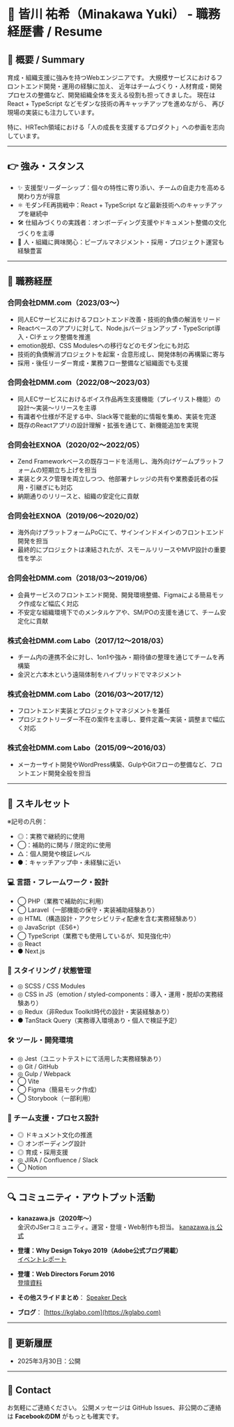 # 📄 皆川 祐希（Minakawa Yuki） - 職務経歴書 / Resume

## 👤 概要 / Summary

育成・組織支援に強みを持つWebエンジニアです。
大規模サービスにおけるフロントエンド開発・運用の経験に加え、
近年はチームづくり・人材育成・開発プロセスの整備など、開発組織全体を支える役割も担ってきました。
現在は React + TypeScript などモダンな技術の再キャッチアップを進めながら、
再び現場の実装にも注力しています。

特に、HRTech領域における「人の成長を支援するプロダクト」への参画を志向しています。

---

## 👉 強み・スタンス

- ✨ 支援型リーダーシップ：個々の特性に寄り添い、チームの自走力を高める関わり方が得意
- ⚛️ モダンFE再挑戦中：React + TypeScript など最新技術へのキャッチアップを継続中
- 🛠️ 仕組みづくりの実践者：オンボーディング支援やドキュメント整備の文化づくりを主導
- 🤝 人・組織に興味関心：ピープルマネジメント・採用・プロジェクト運営も経験豊富

---

## 💼 職務経歴

### 合同会社DMM.com（2023/03〜）
- 同人ECサービスにおけるフロントエンド改善・技術的負債の解消をリード
- Reactベースのアプリに対して、Node.jsバージョンアップ・TypeScript導入・CIチェック整備を推進
- emotion脱却、CSS Modulesへの移行などのモダン化にも対応
- 技術的負債解消プロジェクトを起案・合意形成し、開発体制の再構築に寄与
- 採用・後任リーダー育成・業務フロー整備など組織面でも支援

### 合同会社DMM.com（2022/08〜2023/03）
- 同人ECサービスにおけるボイス作品再生支援機能（プレイリスト機能）の設計〜実装〜リリースを主導
- 有識者や仕様が不足する中、Slack等で能動的に情報を集め、実装を完遂
- 既存のReactアプリの設計理解・拡張を通じて、新機能追加を実現

### 合同会社EXNOA（2020/02〜2022/05）
- Zend Frameworkベースの既存コードを活用し、海外向けゲームプラットフォームの短期立ち上げを担当
- 実装とタスク管理を両立しつつ、他部署ナレッジの共有や業務委託者の採用・引継ぎにも対応
- 納期通りのリリースと、組織の安定化に貢献

### 合同会社EXNOA（2019/06〜2020/02）
- 海外向けプラットフォームPoCにて、サインインドメインのフロントエンド開発を担当
- 最終的にプロジェクトは凍結されたが、スモールリリースやMVP設計の重要性を学ぶ

### 合同会社DMM.com（2018/03〜2019/06）
- 会員サービスのフロントエンド開発、開発環境整備、Figmaによる簡易モック作成など幅広く対応
- 不安定な組織環境下でのメンタルケアや、SM/POの支援を通じて、チーム安定化に貢献

### 株式会社DMM.com Labo（2017/12〜2018/03）
- チーム内の連携不全に対し、1on1や強み・期待値の整理を通じてチームを再構築
- 金沢と六本木という遠隔体制をハイブリッドでマネジメント

### 株式会社DMM.com Labo（2016/03〜2017/12）
- フロントエンド実装とプロジェクトマネジメントを兼任
- プロジェクトリーダー不在の案件を主導し、要件定義〜実装・調整まで幅広く対応

### 株式会社DMM.com Labo（2015/09〜2016/03）
- メーカーサイト開発やWordPress構築、GulpやGitフローの整備など、フロントエンド開発全般を担当

---

## 💪 スキルセット

※記号の凡例：
- ◎：実務で継続的に使用
- ◯：補助的に関与 / 限定的に使用
- △：個人開発や検証レベル
- ●：キャッチアップ中・未経験に近い

### 💻 言語・フレームワーク・設計
- ◯ PHP（業務で補助的に利用）
- ◯ Laravel（一部機能の保守・実装補助経験あり）
- ◎ HTML（構造設計・アクセシビリティ配慮を含む実務経験あり）
- ◎ JavaScript（ES6+）
- ◯ TypeScript（業務でも使用しているが、知見強化中）
- ◎ React
- ● Next.js

### 🎨 スタイリング / 状態管理
- ◎ SCSS / CSS Modules
- ◎ CSS in JS（emotion / styled-components：導入・運用・脱却の実務経験あり）
- ◎ Redux（非Redux Toolkit時代の設計・実装経験あり）
- ● TanStack Query（実務導入環境あり・個人で検証予定）

### 🛠️ ツール・開発環境
- ◎ Jest（ユニットテストにて活用した実務経験あり）
- ◎ Git / GitHub
- ◎ Gulp / Webpack
- ◯ Vite
- ◯ Figma（簡易モック作成）
- ◯ Storybook（一部利用）

### 🤝 チーム支援・プロセス設計
- ◎ ドキュメント文化の推進
- ◎ オンボーディング設計
- ◎ 育成・採用支援
- ◎ JIRA / Confluence / Slack
- ◯ Notion
---

## 🔍 コミュニティ・アウトプット活動

- **kanazawa.js（2020年〜）**  
  金沢のJSerコミュニティ。運営・登壇・Web制作も担当。
  [kanazawa.js 公式](https://kanazawa-js.github.io/)

- **登壇：Why Design Tokyo 2019（Adobe公式ブログ掲載）**  
  [イベントレポート](https://blog.adobe.com/jp/publish/2019/02/14/cc-web-whydesigntokyo2019-flash-report)

- **登壇：Web Directors Forum 2016**  
  [登壇資料](https://speakerdeck.com/yu_kgr/seotojava-script-wen-shu-gou-zao-totimuto-shi-an)

- **その他スライドまとめ**： [Speaker Deck](https://speakerdeck.com/yu_kgr)

- **ブログ**： [https://kglabo.com](https://kglabo.com)

---

## 📅 更新履歴

- 2025年3月30日：公開

---

## 📢 Contact

お気軽にご連絡ください。
公開メッセージは GitHub Issues、非公開のご連絡は **FacebookのDM** がもっとも確実です。
